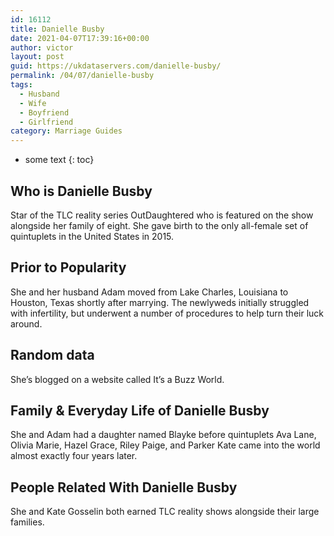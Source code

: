 ```yaml
---
id: 16112
title: Danielle Busby
date: 2021-04-07T17:39:16+00:00
author: victor
layout: post
guid: https://ukdataservers.com/danielle-busby/
permalink: /04/07/danielle-busby
tags:
  - Husband
  - Wife
  - Boyfriend
  - Girlfriend
category: Marriage Guides
---
```


* some text
{: toc}


## Who is Danielle Busby



Star of the TLC reality series OutDaughtered who is featured on the show alongside her family of eight. She gave birth to the only all-female set of quintuplets in the United States in 2015.

                
                
                
## Prior to Popularity



She and her husband Adam moved from Lake Charles, Louisiana to Houston, Texas shortly after marrying. The newlyweds initially struggled with infertility, but underwent a number of procedures to help turn their luck around. 

                
                
                
## Random data



She&#8217;s blogged on a website called It&#8217;s a Buzz World. 

                
                
                
## Family & Everyday Life of Danielle Busby



She and Adam had a daughter named Blayke before quintuplets Ava Lane, Olivia Marie, Hazel Grace, Riley Paige, and Parker Kate came into the world almost exactly four years later.

                
                
                
## People Related With Danielle Busby



She and Kate Gosselin both earned TLC reality shows alongside their large families.

                
              
            
          
          
          